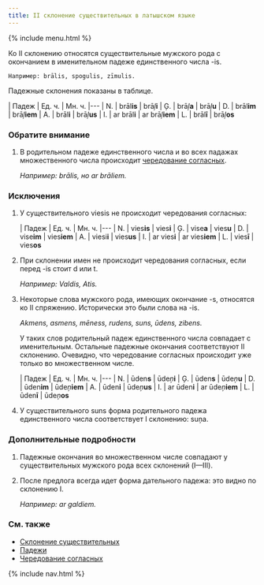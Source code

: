 ```yaml
---
title: II склонение существительных в латышском языке
---
```


{% include menu.html %}

Ко II склонению относятся существительные мужского рода с окончанием в именительном падеже единственного числа -is.

    Например: brālis, spogulis, zīmulis.

Падежные склонения показаны в таблице.

| Падеж | Ед. ч. | Мн. ч.
|---
| N. | brāl**is** | brā*ļ***i**
| Ģ. | brā*ļ***a** | brā*ļ***u**
| D. | brāl**im** | brā*ļ***iem**
| A. | brāl**i** | brā*ļ***us**
| I. | ar brāl**i** | ar brā*ļ***iem**
| L. | brāl**ī** | brā*ļ***os**

### Обратите внимание

1. В родительном падеже единственного числа и во всех падажах множественного числа происходит [чередование согласных](../../consonant-alternation/).

    _Например: brālis, но ar brāliem._

### Исключения

1. У существительного viesis не происходит чередования согласных:

    | Падеж | Ед. ч. | Мн. ч.
    |---
    | N. | vies**is** | vies**i**
    | Ģ. | vise**a** | vies**u**
    | D. | vise**im** | vies**iem**
    | A. | viesi**i** | vies**us**
    | I. | ar vies**i** | ar vies**iem**
    | L. | vies**ī** | vies**os**

2. При склонении имен не происходит чередования согласных, если перед -is стоит d или t.

    _Например: Valdis, Atis._

3. Некоторые слова мужского рода, имеющих окончание -s, относятся ко II спряжению. Исторически это были слова на -is.

    _Akmens, asmens, mēness, rudens, suns, ūdens, zibens._

    У таких слов родительный падеж единственного числа совпадает с именительным. Остальные падежные окончания соответствуют II склонению. Очевидно, что чередование согласных происходит уже только во множественном числе.

    | Падеж | Ед. ч. | Мн. ч.
    |---
    | N. | ūden**s** | ūde*ņ***i**
    | Ģ. | ūden**s** | ūde*ņ***u**
    | D. | ūden**im** | ūde*ņ***iem**
    | A. | ūden**i** | ūde*ņ***us**
    | I. | ar ūden**i** | ar ūde*ņ***iem**
    | L. | ūden**ī** | ūde*ņ***os**

4. У существительного suns форма родительного падежа единственного числа соответствует I склонению: suņa.

### Дополнительные подробности

1. Падежные окончания во множественном числе совпадают у существительных мужского рода всех склонений (I—III).

2. После предлога всегда идет форма дательного падежа: это видно по склонению I.

    _Например: ar galdiem._

### См. также

- [Склонение существительных](../)
- [Падежи](../../cases/)
- [Чередование согласных](../../consonant-alternation/)

{% include nav.html %}
